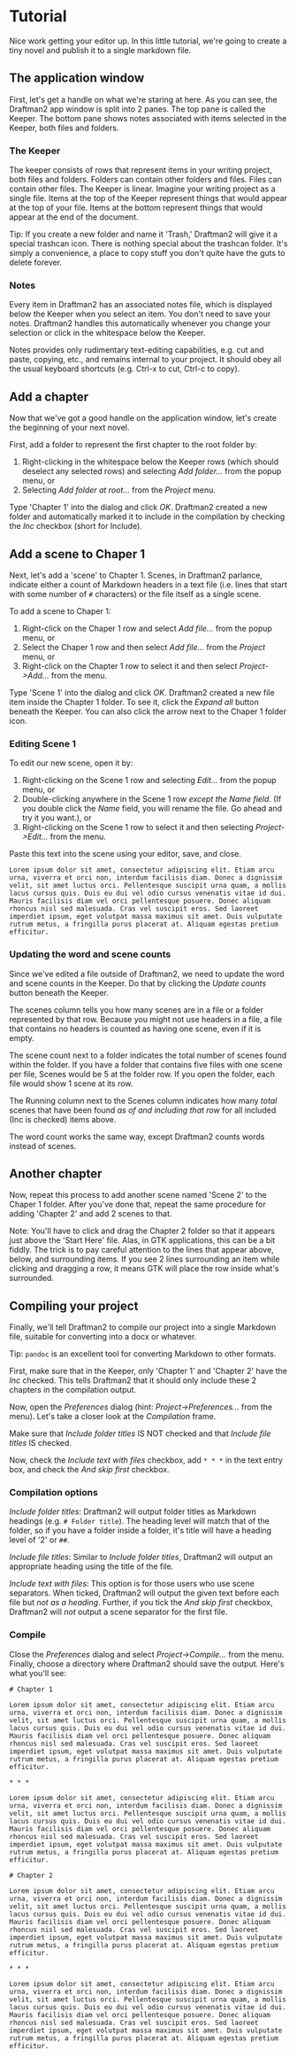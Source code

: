 # Tutorial

Nice work getting your editor up. In this little tutorial, we're going to create a tiny novel and publish it to a single markdown file.

## The application window

First, let's get a handle on what we're staring at here. As you can see, the Draftman2 app window is split into 2 panes. The top pane is called the Keeper. The bottom pane shows notes associated with items selected in the Keeper, both files and folders.

### The Keeper

The keeper consists of rows that represent items in your writing project, both files and folders. Folders can contain other folders and files. Files can contain other files. The Keeper is linear. Imagine your writing project as a single file. Items at the top of the Keeper represent things that would appear at the top of your file. Items at the bottom represent things that would appear at the end of the document.

Tip: If you create a new folder and name it 'Trash,' Draftman2 will give it a special trashcan icon. There is nothing special about the trashcan folder. It's simply a convenience, a place to copy stuff you don't quite have the guts to delete forever.

### Notes

Every item in Draftman2 has an associated notes file, which is displayed below the Keeper when you select an item. You don't need to save your notes. Draftman2 handles this automatically whenever you change your selection or click in the whitespace below the Keeper.

Notes provides only rudimentary text-editing capabilities, e.g. cut and paste, copying, etc., and remains internal to your project. It should obey all the usual keyboard shortcuts (e.g. Ctrl-x to cut, Ctrl-c to copy).

## Add a chapter

Now that we've got a good handle on the application window, let's create the beginning of your next novel.

First, add a folder to represent the first chapter to the root folder by:

1. Right-clicking in the whitespace below the Keeper rows (which should deselect
   any selected rows) and selecting _Add folder..._ from the popup  menu, or
2. Selecting _Add folder at root..._ from the _Project_ menu.

Type 'Chapter 1' into the dialog and click _OK_. Draftman2 created a new folder and automatically marked it to include in the compilation by checking the _Inc_ checkbox (short for Include).

## Add a scene to Chaper 1

Next, let's add a 'scene' to Chapter 1. Scenes, in Draftman2 parlance, indicate either a count of Markdown headers in a text file (i.e. lines that start with some number of `#` characters) or the file itself as a single scene.

To add a scene to Chaper 1:

1. Right-click on the Chaper 1 row and select _Add file..._ from the popup menu, or
2. Select the Chaper 1 row and then select _Add file..._ from the _Project_ menu, or
3. Right-click on the Chapter 1 row to select it and then select *Project->Add...* from the menu.

Type 'Scene 1' into the dialog and click _OK_. Draftman2 created a new file item inside the Chapter 1 folder. To see it, click the _Expand all_ button beneath the Keeper. You can also click the arrow next to the Chaper 1 folder icon.

### Editing Scene 1

To edit our new scene, open it by:

1. Right-clicking on the Scene 1 row and selecting _Edit..._ from the popup menu, or
2. Double-clicking anywhere in the Scene 1 row _except the Name field_. (If you double click the _Name_ field, you will rename the file. Go ahead and try it you want.), or
3. Right-clicking on the Scene 1 row to select it and then selecting *Project->Edit...* from the menu.

Paste this text into the scene using your editor, save, and close.

```
Lorem ipsum dolor sit amet, consectetur adipiscing elit. Etiam arcu urna, viverra et orci non, interdum facilisis diam. Donec a dignissim velit, sit amet luctus orci. Pellentesque suscipit urna quam, a mollis lacus cursus quis. Duis eu dui vel odio cursus venenatis vitae id dui. Mauris facilisis diam vel orci pellentesque posuere. Donec aliquam rhoncus nisl sed malesuada. Cras vel suscipit eros. Sed laoreet imperdiet ipsum, eget volutpat massa maximus sit amet. Duis vulputate rutrum metus, a fringilla purus placerat at. Aliquam egestas pretium efficitur. 
```

### Updating the word and scene counts

Since we've edited a file outside of Draftman2, we need to update the word and scene counts in the Keeper. Do that by clicking the _Update counts_ button beneath the Keeper.

The scenes column tells you how many scenes are in a file or a folder represented by that row.  Because you might not use headers in a file, a file that contains no headers is counted as having one scene, even if it is empty.

The scene count next to a folder indicates the total number of scenes found within the folder. If you have a folder that contains five files with one scene per file, Scenes would be 5 at the folder row. If you open the folder, each file would show 1 scene at its row.

The Running column next to the Scenes column indicates how many *total* scenes that have been found *as of and including that row* for all included (Inc is checked) items above.

The word count works the same way, except Draftman2 counts words instead of scenes.

## Another chapter

Now, repeat this process to add another scene named 'Scene 2' to the Chaper 1 folder. After you've done that, repeat the same procedure for adding 'Chapter 2' and add 2 scenes to that.

Note: You'll have to click and drag the Chapter 2 folder so that it appears just above the 'Start Here' file. Alas, in GTK applications, this can be a bit fiddly. The trick is to pay careful attention to the lines that appear above, below, and surrounding items. If you see 2 lines surrounding an item while clicking and dragging a row, it means GTK will place the row inside what's surrounded.

## Compiling your project

Finally, we'll tell Draftman2 to compile our project into a single Markdown file, suitable for converting into a docx or whatever. 

Tip: `pandoc` is an excellent tool for converting Markdown to other formats.

First, make sure that in the Keeper, only 'Chapter 1' and 'Chapter 2' have the _Inc_ checked. This tells Draftman2 that it should only include these 2 chapters in the compilation output.

Now, open the _Preferences_ dialog (hint: _Project->Preferences..._ from the menu). Let's take a closer look at the _Compilation_ frame.

Make sure that _Include folder titles_ IS NOT checked and that _Include file titles_ IS checked.

Now, check the _Include text with files_ checkbox, add `* * *` in the text entry box, and check the _And skip first_ checkbox.

### Compilation options

_Include folder titles_: Draftman2 will output folder titles as Markdown headings (e.g. `# Folder title`). The heading level will match that of the folder, so if you have a folder inside a folder, it's title will have a heading level of '2' or `##`.

_Include file titles_: Similar to _Include folder titles_, Draftman2 will output an appropriate heading using the title of the file.

_Include text with files_: This option is for those users who use scene separators. When ticked, Draftman2 will output the given text before each file but _not as a heading_. Further, if you tick the _And skip first_ checkbox, Draftman2 will _not_ output a scene separator for the first file.

### Compile

Close the _Preferences_ dialog and select _Project->Compile..._ from the menu. Finally, choose a directory where Draftman2 should save the output. Here's what you'll see:

```
# Chapter 1

Lorem ipsum dolor sit amet, consectetur adipiscing elit. Etiam arcu  urna, viverra et orci non, interdum facilisis diam. Donec a dignissim  velit, sit amet luctus orci. Pellentesque suscipit urna quam, a mollis  lacus cursus quis. Duis eu dui vel odio cursus venenatis vitae id dui.  Mauris facilisis diam vel orci pellentesque posuere. Donec aliquam  rhoncus nisl sed malesuada. Cras vel suscipit eros. Sed laoreet  imperdiet ipsum, eget volutpat massa maximus sit amet. Duis vulputate  rutrum metus, a fringilla purus placerat at. Aliquam egestas pretium  efficitur.

* * *

Lorem ipsum dolor sit amet, consectetur adipiscing elit. Etiam arcu  urna, viverra et orci non, interdum facilisis diam. Donec a dignissim  velit, sit amet luctus orci. Pellentesque suscipit urna quam, a mollis  lacus cursus quis. Duis eu dui vel odio cursus venenatis vitae id dui.  Mauris facilisis diam vel orci pellentesque posuere. Donec aliquam  rhoncus nisl sed malesuada. Cras vel suscipit eros. Sed laoreet  imperdiet ipsum, eget volutpat massa maximus sit amet. Duis vulputate  rutrum metus, a fringilla purus placerat at. Aliquam egestas pretium  efficitur.

# Chapter 2

Lorem ipsum dolor sit amet, consectetur adipiscing elit. Etiam arcu  urna, viverra et orci non, interdum facilisis diam. Donec a dignissim  velit, sit amet luctus orci. Pellentesque suscipit urna quam, a mollis  lacus cursus quis. Duis eu dui vel odio cursus venenatis vitae id dui.  Mauris facilisis diam vel orci pellentesque posuere. Donec aliquam  rhoncus nisl sed malesuada. Cras vel suscipit eros. Sed laoreet  imperdiet ipsum, eget volutpat massa maximus sit amet. Duis vulputate  rutrum metus, a fringilla purus placerat at. Aliquam egestas pretium  efficitur.

* * *

Lorem ipsum dolor sit amet, consectetur adipiscing elit. Etiam arcu  urna, viverra et orci non, interdum facilisis diam. Donec a dignissim  velit, sit amet luctus orci. Pellentesque suscipit urna quam, a mollis  lacus cursus quis. Duis eu dui vel odio cursus venenatis vitae id dui.  Mauris facilisis diam vel orci pellentesque posuere. Donec aliquam  rhoncus nisl sed malesuada. Cras vel suscipit eros. Sed laoreet  imperdiet ipsum, eget volutpat massa maximus sit amet. Duis vulputate  rutrum metus, a fringilla purus placerat at. Aliquam egestas pretium  efficitur.
```


